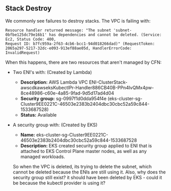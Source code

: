 ## Stack Destroy

We commonly see failures to destroy stacks. The VPC is failing with:

```console
Resource handler returned message: "The subnet 'subnet-0bfbe125dc79e16b1' has dependencies and cannot be deleted. (Service: Ec2, Status Code: 400, 
Request ID: b7fc959a-2f63-4cb6-bcc1-94d018266dad)" (RequestToken: 2065a297-5217-32dc-e093-913ef88ae05d, HandlerErrorCode: InvalidRequest)
```

When this happens, there are two resources that aren't managed by CFN:

- Two ENI's with: (Created by Lambda)

  - **Description:** AWS Lambda VPC ENI-ClusterStack-awscdkawseksKubectlPr-Handler886CB40B-PPn4IvQMx4pw-8ce48986-c60e-4a85-9fad-9d5d17ad4d04
  - **Security group:** sg-0997f1d0dda954f4e (eks-cluster-sg-Cluster9EE0221C-46503e2383b2404dbc30cbc52a59c844-1533687528)
  - **Status:** Available

- A security group with: (Created by EKS)

  - **Name:** eks-cluster-sg-Cluster9EE0221C-46503e2383b2404dbc30cbc52a59c844-1533687528
  - **Description:** EKS created security group applied to ENI that is attached to EKS Control Plane master nodes, as well as any managed workloads.
  
  So when the VPC is deleted, its trying to delete the subnet, which cannot be deleted because the ENIs are still using it. Also, why does the security group still exist? it should have been deleted by EKS - could it be because the kubectl provider is using it? 
